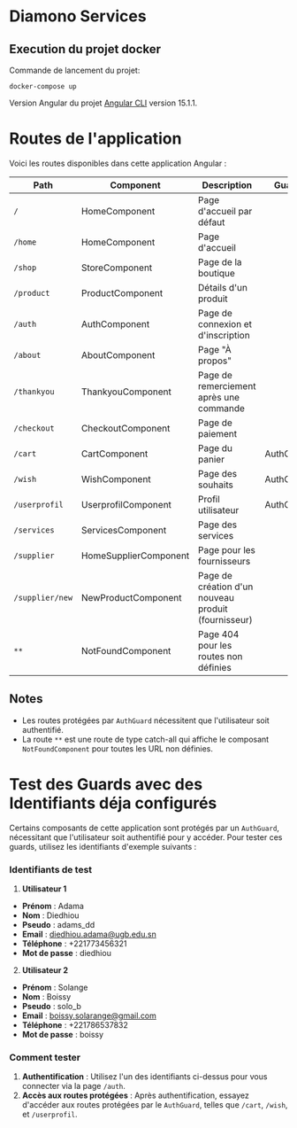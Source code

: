 # Diamono Services

## Execution du projet docker

Commande de lancement du projet:
``` 
docker-compose up
```
Version Angular du projet [Angular CLI](https://github.com/angular/angular-cli) version 15.1.1.

# Routes de l'application

Voici les routes disponibles dans cette application Angular :

| Path               | Component              | Description                                      | Guard         |
|--------------------|------------------------|--------------------------------------------------|---------------|
| `/`                | HomeComponent          | Page d'accueil par défaut                        |               |
| `/home`            | HomeComponent          | Page d'accueil                                   |               |
| `/shop`            | StoreComponent         | Page de la boutique                              |               |
| `/product`         | ProductComponent       | Détails d'un produit                             |               |
| `/auth`            | AuthComponent          | Page de connexion et d'inscription               |               |
| `/about`           | AboutComponent         | Page "À propos"                                  |               |
| `/thankyou`        | ThankyouComponent      | Page de remerciement après une commande          |               |
| `/checkout`        | CheckoutComponent      | Page de paiement                                 |               |
| `/cart`            | CartComponent          | Page du panier                                   | AuthGuard     |
| `/wish`            | WishComponent          | Page des souhaits                                | AuthGuard     |
| `/userprofil`      | UserprofilComponent    | Profil utilisateur                               | AuthGuard     |
| `/services`        | ServicesComponent      | Page des services                                |               |
| `/supplier`        | HomeSupplierComponent  | Page pour les fournisseurs                       |               |
| `/supplier/new`    | NewProductComponent    | Page de création d'un nouveau produit (fournisseur) |               |
| `**`               | NotFoundComponent      | Page 404 pour les routes non définies            |               |

## Notes
- Les routes protégées par `AuthGuard` nécessitent que l'utilisateur soit authentifié.
- La route `**` est une route de type catch-all qui affiche le composant `NotFoundComponent` pour toutes les URL non définies.


# Test des Guards avec des Identifiants déja configurés

Certains composants de cette application sont protégés par un `AuthGuard`, nécessitant que l'utilisateur soit authentifié pour y accéder. Pour tester ces guards, utilisez les identifiants d'exemple suivants :

### Identifiants de test

1. **Utilisateur 1**
  - **Prénom** : Adama
  - **Nom** : Diedhiou
  - **Pseudo** : adams_dd
  - **Email** : diedhiou.adama@ugb.edu.sn
  - **Téléphone** : +221773456321
  - **Mot de passe** : diedhiou

2. **Utilisateur 2**
  - **Prénom** : Solange
  - **Nom** : Boissy
  - **Pseudo** : solo_b
  - **Email** : boissy.solarange@gmail.com
  - **Téléphone** : +221786537832
  - **Mot de passe** : boissy

### Comment tester

1. **Authentification** : Utilisez l'un des identifiants ci-dessus pour vous connecter via la page `/auth`.
2. **Accès aux routes protégées** : Après authentification, essayez d'accéder aux routes protégées par le `AuthGuard`, telles que `/cart`, `/wish`, et `/userprofil`. 
